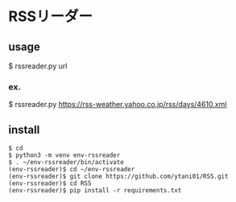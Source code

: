 # RSSリーダー

## usage

$ rssreader.py url

### ex.

$ rssreader.py https://rss-weather.yahoo.co.jp/rss/days/4610.xml


## install

```
$ cd
$ python3 -m venv env-rssreader
$ . ~/env-rssreader/bin/activate
(env-rssreader)$ cd ~/env-rssreader
(env-rssreader)$ git clone https://github.com/ytani01/RSS.git
(env-rssreader)$ cd RSS
(env-rssreader)$ pip install -r requirements.txt
```

